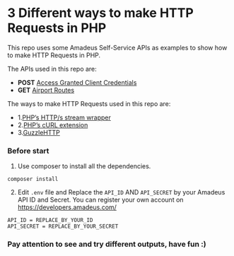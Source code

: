 # 3 Different ways to make HTTP Requests in PHP

This repo uses some Amadeus Self-Service APIs as examples to show how to make HTTP Requests in PHP.

The APIs used in this repo are:
- **POST** [Access Granted Client Credentials](https://documenter.getpostman.com/view/2672636/RWEcPfuJ#f85a162b-a405-baed-cf93-d831bdde2342)
- **GET** [Airport Routes](https://documenter.getpostman.com/view/2672636/RWEcPfuJ#ce3cccf0-eed6-4998-8a47-f3058ecc705a)

The ways to make HTTP Requests used in this repo are:
- 1.[PHP’s HTTP/s stream wrapper](https://www.php.net/manual/en/wrappers.http.php)
- 2.[PHP’s cURL extension](https://www.php.net/manual/en/intro.curl.php)
- 3.[GuzzleHTTP](https://docs.guzzlephp.org/en/stable/)

### Before start
1. Use composer to install all the dependencies.
```
composer install
```
2. Edit ```.env``` file and Replace the ```API_ID``` AND ```API_SECRET``` by your Amadeus API ID and Secret. You can register your own account on https://developers.amadeus.com/
```
API_ID = REPLACE_BY_YOUR_ID
API_SECRET = REPLACE_BY_YOUR_SECRET
```

### Pay attention to see and try different outputs, have fun :)
